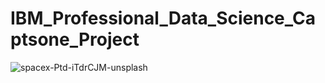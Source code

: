 # IBM_Professional_Data_Science_Captsone_Project


![spacex-Ptd-iTdrCJM-unsplash](https://github.com/user-attachments/assets/207b6360-e594-4af5-9c31-0171c74df8d3)
